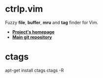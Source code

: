 # ctrlp.vim
Fuzzy __file__, __buffer__, __mru__ and __tag__ finder for Vim.

* [**Project's homepage**][1]
* [**Main git repository**][2]

[1]: http://kien.github.com/ctrlp.vim
[2]: https://github.com/kien/ctrlp.vim

# ctags
apt-get install ctags
ctags -R
